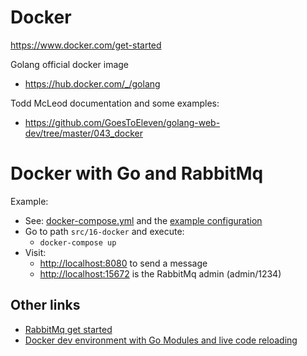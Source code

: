 # Docker
https://www.docker.com/get-started

Golang official docker image
- https://hub.docker.com/_/golang

Todd McLeod documentation and some examples:
- https://github.com/GoesToEleven/golang-web-dev/tree/master/043_docker

# Docker with Go and RabbitMq
Example:
- See: [docker-compose.yml](../src/16-docker/docker-compose.yml) and the [example configuration](../src/16-docker/)
- Go to path `src/16-docker` and execute:
    - `docker-compose up`
- Visit:
    - [http://localhost:8080](http://localhost:8080) to send a message
    - [http://localhost:15672](http://localhost:15672) is the RabbitMq admin (admin/1234)

## Other links
- [RabbitMq get started](https://www.rabbitmq.com/getstarted.html)
- [Docker dev environment with Go Modules and live code reloading](https://threedots.tech/post/go-docker-dev-environment-with-go-modules-and-live-code-reloading/)

